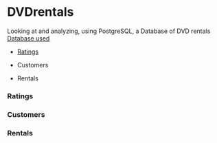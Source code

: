 # DVDrentals
Looking at and analyzing, using PostgreSQL, a Database of DVD rentals  
[Database used](https://www.postgresqltutorial.com/postgresql-getting-started/postgresql-sample-database/)  
  
- [Ratings](ratings/rating.csv)

- Customers
- Rentals

### Ratings
### Customers
### Rentals

